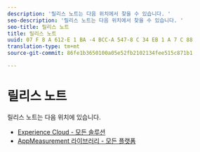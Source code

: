 ```yaml
---
description: '릴리스 노트는 다음 위치에서 찾을 수 있습니다. '
seo-description: '릴리스 노트는 다음 위치에서 찾을 수 있습니다. '
seo-title: 릴리스 노트
title: 릴리스 노트
uuid: 07 F 8 A 612-E 1 BA -4 BCC-A 547-8 C 34 EB 1 A 7 C 88
translation-type: tm+mt
source-git-commit: 86fe1b3650100a05e52fb2102134fee515c871b1

---
```



# 릴리스 노트

릴리스 노트는 다음 위치에 있습니다.

* [Experience Cloud - 모든 솔루션](https://marketing.adobe.com/resources/help/en_US/whatsnew/)
* [AppMeasurement 라이브러리 - 모든 플랫폼](https://marketing.adobe.com/resources/help/en_US/sc/appmeasurement/release/)

